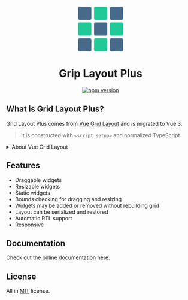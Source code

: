 <p align="center">
  <a href="https://grid-layout-plus.netlify.app/" target="_blank" rel="noopener noreferrer">
    <img src="./docs/public/grid-layout-plus.svg" width="180" style="width: 120px;" />
  </a>
</p>

<h1 align="center">Grip Layout Plus</h1>

<p align="center">
  <a href="https://www.npmjs.com/package/grid-layout-plus" target="_blank">
    <img src="https://img.shields.io/github/package-json/v/qmhc/grid-layout-plus" alt="npm version"/>
  </a>
</p>

## What is Grid Layout Plus?

Grid Layout Plus comes from [Vue Grid Layout](https://github.com/jbaysolutions/vue-grid-layout) and is migrated to Vue 3.

> It is constructed with `<script setup>` and normalized TypeScript.

<details>
  <summary>About Vue Grid Layout</summary>
  
## What is Vue Grid Layout?

Vue Grid Layout is a grid layout system for Vue 2, like [Gridster](http://dsmorse.github.io/gridster.js/).

**Heavily inspired by [React Grid Layout](https://github.com/STRML/react-grid-layout).**

</details>

## Features

- Draggable widgets
- Resizable widgets
- Static widgets
- Bounds checking for dragging and resizing
- Widgets may be added or removed without rebuilding grid
- Layout can be serialized and restored
- Automatic RTL support
- Responsive

## Documentation

Check out the online documentation [here](https://grid-layout-plus.netlify.app/).

## License

All in [MIT](./LICENSE.md) license.
